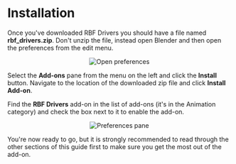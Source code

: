 # Installation

Once you've downloaded RBF Drivers you should have a file named **rbf_drivers.zip**.
Don't unzip the file, instead open Blender and then open the preferences from the edit menu.

<p style="text-align:center"><img src="/img/install_prefs.jpg" alt="Open preferences"/></p>

Select the **Add-ons** pane from the menu on the left and click the **Install** button.
Navigate to the location of the downloaded zip file and click **Install Add-on**.

Find the **RBF Drivers** add-on in the list of add-ons (it's in the Animation category) and
check the box next to it to enable the add-on.

<p style="text-align:center"><img src="/img/install_addon.jpg" alt="Preferences pane"/></p>

You're now ready to go, but it is strongly recommended to read through the other sections of
this guide first to make sure you get the most out of the add-on.